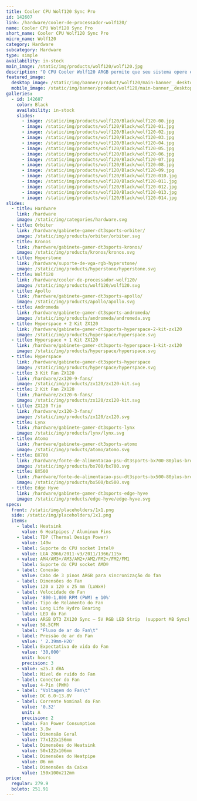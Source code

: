 ```yaml
---
title: Cooler CPU Wolf120 Sync Pro
id: 142607
link: /hardware/cooler-de-processador-wolf120/
name: Cooler CPU Wolf120 Sync Pro
short_name: Cooler CPU Wolf120 Sync Pro
micro_name: Wolf120
category: Hardware
subcategory: Hardware
type: simple
availability: in-stock
main_image: /static/img/products/wolf120/wolf120.jpg
description: "O CPU Cooler Wolf120 ARGB permite que seu sistema opere em temperaturas mais baixas, assim trabalhando em clocks de processador mais altos e entregando maior performance para o seu sistema.\n\n**O Wolf 120 não acompanha controle ou controladora RGB.**\_\n\nPara conectar a placa mãe, verifique o suporte para ARGB endereçável com header de 5V, 3 pinos.\n\n[Adquira o kit ZX120 e tenha todo seu sistema sincronizado.](https://www.dt3sports.com.br/loja/hardware/zx120-trio/)\n\n\_\n\n[Fazer Download do Manual de Instruções](https://drive.google.com/open?id=1MgnjQO6nBWxOTc9-R-Fl35KdFKYHFX8m)"
featured_image:
  desktop_image: /static/img/banner/product/wolf120/main-banner__desktop.jpg
  mobile_image: /static/img/banner/product/wolf120/main-banner__desktop.jpg
galleries:
  - id: 142607
    color: Black
    availability: in-stock
    slides:
      - image: /static/img/products/wolf120/Black/wolf120-00.jpg
      - image: /static/img/products/wolf120/Black/wolf120-01.jpg
      - image: /static/img/products/wolf120/Black/wolf120-02.jpg
      - image: /static/img/products/wolf120/Black/wolf120-03.jpg
      - image: /static/img/products/wolf120/Black/wolf120-04.jpg
      - image: /static/img/products/wolf120/Black/wolf120-05.jpg
      - image: /static/img/products/wolf120/Black/wolf120-06.jpg
      - image: /static/img/products/wolf120/Black/wolf120-07.jpg
      - image: /static/img/products/wolf120/Black/wolf120-08.jpg
      - image: /static/img/products/wolf120/Black/wolf120-09.jpg
      - image: /static/img/products/wolf120/Black/wolf120-010.jpg
      - image: /static/img/products/wolf120/Black/wolf120-011.jpg
      - image: /static/img/products/wolf120/Black/wolf120-012.jpg
      - image: /static/img/products/wolf120/Black/wolf120-013.jpg
      - image: /static/img/products/wolf120/Black/wolf120-014.jpg
slides:
  - title: Hardware
    link: /hardware
    image: /static/img/categories/hardware.svg
  - title: Orbiter
    link: /hardware/gabinete-gamer-dt3sports-orbiter/
    image: /static/img/products/orbiter/orbiter.svg
  - title: Kronos
    link: /hardware/gabinete-gamer-dt3sports-kronos/
    image: /static/img/products/kronos/kronos.svg
  - title: Hyperstone
    link: /hardware/suporte-de-vga-rgb-hyperstone/
    image: /static/img/products/hyperstone/hyperstone.svg
  - title: Wolf120
    link: /hardware/cooler-de-processador-wolf120/
    image: /static/img/products/wolf120/wolf120.svg
  - title: Apollo
    link: /hardware/gabinete-gamer-dt3sports-apollo/
    image: /static/img/products/apollo/apollo.svg
  - title: Andromeda
    link: /hardware/gabinete-gamer-dt3sports-andromeda/
    image: /static/img/products/andromeda/andromeda.svg
  - title: Hyperspace + 2 Kit ZX120
    link: /hardware/gabinete-gamer-dt3sports-hyperspace-2-kit-zx120
    image: /static/img/products/hyperspace/hyperspace.svg
  - title: Hyperspace + 1 Kit ZX120
    link: /hardware/gabinete-gamer-dt3sports-hyperspace-1-kit-zx120
    image: /static/img/products/hyperspace/hyperspace.svg
  - title: Hyperspace
    link: /hardware/gabinete-gamer-dt3sports-hyperspace
    image: /static/img/products/hyperspace/hyperspace.svg
  - title: 3 Kit Fan ZX120
    link: /hardware/zx120-9-fans/
    image: /static/img/products/zx120/zx120-kit.svg
  - title: 2 Kit Fan ZX120
    link: /hardware/zx120-6-fans/
    image: /static/img/products/zx120/zx120-kit.svg
  - title: ZX120 Trio
    link: /hardware/zx120-3-fans/
    image: /static/img/products/zx120/zx120.svg
  - title: Lynx
    link: /hardware/gabinete-gamer-dt3sports-lynx
    image: /static/img/products/lynx/lynx.svg
  - title: Atomo
    link: /hardware/gabinete-gamer-dt3sports-atomo
    image: /static/img/products/atomo/atomo.svg
  - title: BX700
    link: /hardware/fonte-de-alimentacao-psu-dt3sports-bx700-80plus-bronze/
    image: /static/img/products/bx700/bx700.svg
  - title: BX500
    link: /hardware/fonte-de-alimentacao-psu-dt3sports-bx500-80plus-bronze/
    image: /static/img/products/bx500/bx500.svg
  - title: Edge Hyve
    link: /hardware/gabinete-gamer-dt3sports-edge-hyve
    image: /static/img/products/edge-hyve/edge-hyve.svg
specs:
  front: /static/img/placeholders/1x1.png
  side: /static/img/placeholders/1x1.png
  items:
    - label: Heatsink
      value: 6 Heatpipes / Aluminum Fins
    - label: TDP (Thermal Design Power)
      value: 140w
    - label: Suporte do CPU socket Intel®
      value: LGA 2066/2011-v3/2011/1366/115x
    - value: AM4/AM3+/AM3/AM2+/AM2/FM2+/FM2/FM1
      label: Suporte do CPU socket AMD®
    - label: Conexão
      value: Cabo de 3 pinos ARGB para sincronização do fan
    - label: Dimensões do Fan
      value: 120 x 120 x 25 mm (LxWxH)
    - label: Velocidade do Fan
      value: '800-1,800 RPM (PWM) ± 10%'
    - label: Tipo de Rolamento do Fan
      value: Long Life Hydro Bearing
    - label: LED do Fan
      value: ARGB DT3 ZX120 Sync – 5V RGB LED Strip  (support MB Sync)
    - value: 58.5CFM
      label: "Fluxo de ar do Fan\t"
    - label: Pressão de ar do Fan
      value: ' 2.39mm-H2O'
    - label: Expectativa de vida do Fan
      value: '30,000'
      unit: hours
      precision: 3
    - value: ≤25.3 dBA
      label: Nível de ruído do Fan
    - label: Conector do Fan
      value: 4-Pin (PWM)
    - label: "Voltagem do Fan\t"
      value: DC 6.0~13.8V
    - label: Corrente Nominal do Fan
      value: '0.32'
      unit: A
      precision: 2
    - label: Fan Power Consumption
      value: 3.8w
    - label: Dimensão Geral
      value: 77x122x156mm
    - label: Dimensões do Heatsink
      value: 50x122x106mm
    - label: Dimensões do Heatpipe
      value: Ø6 mm
    - label: Dimensões da Caixa
      value: 150x100x212mm
price:
  regular: 279.9
  boleto: 251.91
---
```

